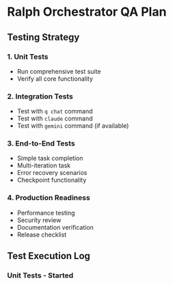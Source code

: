 # Ralph Orchestrator QA Plan

## Testing Strategy

### 1. Unit Tests
- Run comprehensive test suite
- Verify all core functionality

### 2. Integration Tests
- Test with `q chat` command
- Test with `claude` command  
- Test with `gemini` command (if available)

### 3. End-to-End Tests
- Simple task completion
- Multi-iteration task
- Error recovery scenarios
- Checkpoint functionality

### 4. Production Readiness
- Performance testing
- Security review
- Documentation verification
- Release checklist

## Test Execution Log

### Unit Tests - Started